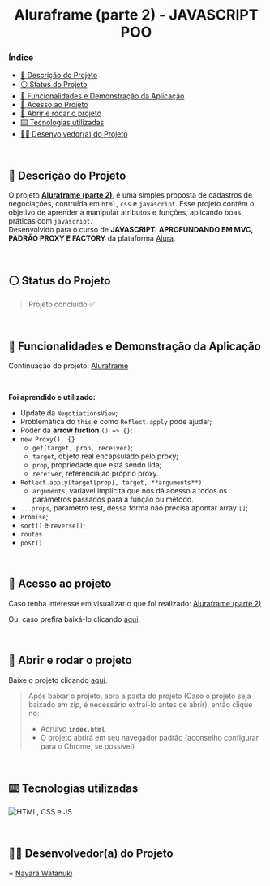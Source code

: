 <h1 align="center">
  Aluraframe (parte 2) - JAVASCRIPT POO
</h1>

### Índice

* [:pencil: Descrição do Projeto](#pencil-descrição-do-projeto)
* [:white_circle: Status do Projeto](#white_circle-status-do-projeto)
* [:hammer: Funcionalidades e Demonstração da Aplicação](#hammer-funcionalidades-e-demonstração-da-aplicação)
* [:open_file_folder: Acesso ao Projeto](#open_file_folder-acesso-ao-projeto)
* [:rocket: Abrir e rodar o projeto](#rocket-abrir-e-rodar-o-projeto)
* [:keyboard: Tecnologias utilizadas](#keyboard-tecnologias-utilizadas)
* [:woman_technologist: Desenvolvedor(a) do Projeto](#woman_technologist-desenvolvedora-do-projeto)

</br>

## :pencil: Descrição do Projeto
O projeto **[Aluraframe (parte 2)](https://nayarawatanuki.github.io/javascript__aluraframe2/)**, é uma simples proposta de cadastros de negociações, contruída em `html`, `css` e `javascript`. 
Esse projeto contém o objetivo de aprender a manipular atributos e funções, aplicando boas práticas com `javascript`. 
</br>Desenvolvido para o curso de **JAVASCRIPT: APROFUNDANDO EM MVC, PADRÃO PROXY E FACTORY** da plataforma [Alura](https://www.alura.com.br/).

</br>

## :white_circle: Status do Projeto
> Projeto concluído :white_check_mark:

</br>

## :hammer: Funcionalidades e Demonstração da Aplicação
Continuação do projeto: [Aluraframe](https://github.com/nayarawatanuki/javascript__aluraframe)

</br>

**Foi aprendido e utilizado:** 

  - Update da `NegotiationsView`;
  - Problemática do `this` e como `Reflect.apply` pode ajudar;
  - Poder da **arrow fuction** `() => {}`;
  - `new Proxy(), {}`
    -  `get(target, prop, receiver)`;
      -  `target`, objeto real encapsulado pelo proxy;
      -  `prop`, propriedade que está sendo lida;
      -  `receiver`, referência ao próprio proxy.
  - `Reflect.apply(target[prop], target, **arguments**)`
     - `arguments`, variável implícita que nos dá acesso a todos os parâmetros passados para a função ou método.
  - `...props`, parametro rest, dessa forma não precisa apontar array `[]`;
  - `Promise`;
  - `sort()` e `reverse()`;
  - `routes`
  - `post()`
</br>

## :open_file_folder: Acesso ao projeto
Caso tenha interesse em visualizar o que foi realizado: [Aluraframe (parte 2)](https://nayarawatanuki.github.io/javascript__aluraframe2/) 

Ou, caso prefira baixá-lo clicando [aqui](https://github.com/nayarawatanuki/javascript__aluraframe2/archive/refs/heads/main.zip).

</br>

## :rocket: Abrir e rodar o projeto
Baixe o projeto clicando [aqui](https://github.com/nayarawatanuki/javascript__aluraframe2/archive/refs/heads/main.zip).

> Após baixar o projeto, abra a pasta do projeto (Caso o projeto seja baixado em zip, é necessário extraí-lo antes de abrir), então clique no:
> - Aqruivo **``index.html``**
> - O projeto abrirá em seu navegador padrão (aconselho configurar para o Chrome, se possível)

</br>

## :keyboard: Tecnologias utilizadas
![HTML, CSS e JS](https://raw.githubusercontent.com/nayarawatanuki/javascript__aluraframe2/main/src/assets/img/readme/html-css-js.PNG)</br>

</br>

## :woman_technologist: Desenvolvedor(a) do Projeto
:star: [Nayara Watanuki](https://github.com/nayarawatanuki)
